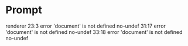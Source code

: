 
# Prompt

renderer
  23:3   error  'document' is not defined  no-undef
  31:17  error  'document' is not defined  no-undef
  33:18  error  'document' is not defined  no-undef
